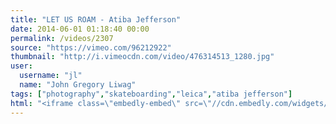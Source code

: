 ```yaml
---
title: "LET US ROAM - Atiba Jefferson"
date: 2014-06-01 01:18:40 00:00
permalink: /videos/2307
source: "https://vimeo.com/96212922"
thumbnail: "http://i.vimeocdn.com/video/476314513_1280.jpg"
user:
  username: "jl"
  name: "John Gregory Liwag"
tags: ["photography","skateboarding","leica","atiba jefferson"]
html: "<iframe class=\"embedly-embed\" src=\"//cdn.embedly.com/widgets/media.html?src=http%3A%2F%2Fplayer.vimeo.com%2Fvideo%2F96212922&wmode=transparent&src_secure=1&url=http%3A%2F%2Fvimeo.com%2F96212922&image=http%3A%2F%2Fi.vimeocdn.com%2Fvideo%2F476314513_1280.jpg&key=daaebf4d9cdd46779200162d0ca86e20&type=text%2Fhtml&schema=vimeo\" width=\"1920\" height=\"1080\" scrolling=\"no\" frameborder=\"0\" allowfullscreen></iframe>"
---
```


